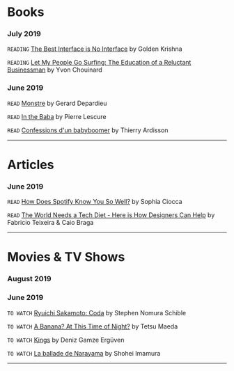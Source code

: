 # Books

### July 2019

`READING` [The Best Interface is No Interface](http://www.nointerface.com/book/) by Golden Krishna

`READING` [Let My People Go Surfing: The Education of a Reluctant Businessman](https://www.amazon.fr/Let-People-Surfing-Education-Businessman/dp/0143037838) by Yvon Chouinard

### June 2019

`READ` [Monstre](https://www.amazon.fr/Monstre-Gérard-DEPARDIEU-ebook/dp/B076VCGRH9/ref=sr_1_2?__mk_fr_FR=ÅMÅŽÕÑ&keywords=Monstres+depardieu&qid=1561884048&s=gateway&sr=8-2) by Gerard Depardieu

`READ` [In the Baba](https://www.amazon.fr/baba-Pierre-Lescure/dp/2253174033/ref=sr_1_1?__mk_fr_FR=ÅMÅŽÕÑ&keywords=In+the+baba&qid=1561302409&s=books&sr=1-1) by Pierre Lescure

`READ` [Confessions d'un babyboomer](https://www.amazon.fr/Confessions-dun-babyboomer-Thierry-Ardisson/dp/2290353639) by Thierry Ardisson

---

# Articles

### June 2019

`READ` [How Does Spotify Know You So Well?](https://medium.com/s/story/spotifys-discover-weekly-how-machine-learning-finds-your-new-music-19a41ab76efe) by Sophia Ciocca 

`READ` [The World Needs a Tech Diet - Here is How Designers Can Help](https://essays.uxdesign.cc/tech-diet/?utm_source=densediscovery&utm_medium=email&utm_campaign=newsletter-issue-39) by Fabricio Teixeira & Caio Braga

---

# Movies & TV Shows

### August 2019

### June 2019

`TO WATCH` [Ryuichi Sakamoto: Coda](https://www.youtube.com/watch?v=Fl-pKw5n0mI) by Stephen Nomura Schible

`TO WATCH` [A Banana? At This Time of Night?](https://www.imdb.com/title/tt9010228/) by Tetsu Maeda

`TO WATCH` [Kings](https://www.youtube.com/watch?v=bqZIo7MFV0w) by Deniz Gamze Ergüven

`TO WATCH` [La ballade de Narayama](https://www.youtube.com/watch?v=fz7xDcDZn7Y) by Shohei Imamura 

---


